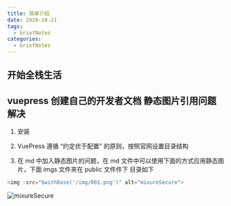 ```yaml
---
title: 简单介绍
date: 2020-10-21
tags:
  - briefNotes
categories:
  - briefNotes
---
```


## 开始全栈生活

## vuepress 创建自己的开发者文档 静态图片引用问题解决

1. 安装

2. VuePress 遵循 “约定优于配置” 的原则，按照官网设置目录结构

3. 在 md 中加入静态图片的问题，在 md 文件中可以使用下面的方式应用静态图片，下面 imgs 文件夹在 public 文件件下 目录如下

```js
<img :src="$withBase('/img/001.png')" alt="mixureSecure">
```

<img :src="$withBase('/img/BriefNotes/B001.png')" alt="mixureSecure">
